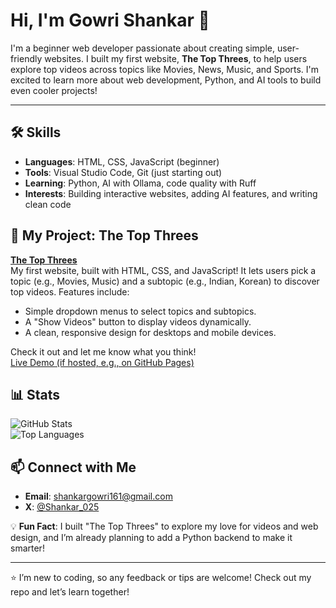# Hi, I'm Gowri Shankar 👋

I'm a beginner web developer passionate about creating simple, user-friendly websites. I built my first website, **The Top Threes**, to help users explore top videos across topics like Movies, News, Music, and Sports. I'm excited to learn more about web development, Python, and AI tools to build even cooler projects!

---

## 🛠️ Skills
- **Languages**: HTML, CSS, JavaScript (beginner)
- **Tools**: Visual Studio Code, Git (just starting out)
- **Learning**: Python, AI with Ollama, code quality with Ruff
- **Interests**: Building interactive websites, adding AI features, and writing clean code

## 🌟 My Project: The Top Threes
**[The Top Threes](https://github.com/gowrishankar117/proj1)**  
My first website, built with HTML, CSS, and JavaScript! It lets users pick a topic (e.g., Movies, Music) and a subtopic (e.g., Indian, Korean) to discover top videos. Features include:
- Simple dropdown menus to select topics and subtopics.
- A "Show Videos" button to display videos dynamically.
- A clean, responsive design for desktops and mobile devices.

Check it out and let me know what you think!  
[Live Demo (if hosted, e.g., on GitHub Pages)](https://gowrishankar117.github.io/proj1)

## 📊 Stats
![GitHub Stats](https://github-readme-stats.vercel.app/api?username=yourusername&show_icons=true&theme=light)  
![Top Languages](https://github-readme-stats.vercel.app/api/top-langs/?username=yourusername&layout=compact&theme=light)

## 📫 Connect with Me
- **Email**: shankargowri161@gmail.com
- **X**: [@Shankar_025](https://x.com/shankar_025) 

💡 **Fun Fact**: I built "The Top Threes" to explore my love for videos and web design, and I’m already planning to add a Python backend to make it smarter!

---

⭐️ I’m new to coding, so any feedback or tips are welcome! Check out my repo and let’s learn together!
